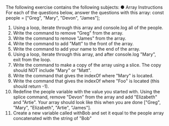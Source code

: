 The following exercise contains the following subjects:
● Array
Instructions
For each of the questions below, answer the questions with this
array:
const people = ["Greg", "Mary", "Devon", "James"];

1. Using a loop, iterate through this array and console.log all
   of the people.
2. Write the command to remove "Greg" from the array.
3. Write the command to remove "James" from the array.
4. Write the command to add "Matt" to the front of the array.
5. Write the command to add your name to the end of the
   array.
6. Using a loop, iterate through this array, and after
   console.log "Mary", exit from the loop.
7. Write the command to make a copy of the array using a
   slice. The copy should NOT include "Mary" or "Matt".
8. Write the command that gives the indexOf where "Mary"
   is located.
9. Write the command that gives the indexOf where "Foo" is
   located (this should return -1).
10. Redefine the people variable with the value you started
    with. Using the splice command, remove "Devon" from
    the array and add "Elizabeth"
    and "Artie". Your array should look like this when you are
    done ["Greg", "Mary", "Elizabeth", "Artie",
    "James"].
11. Create a new variable called withBob and set it equal
    to the people array concatenated with the string of "Bob"
